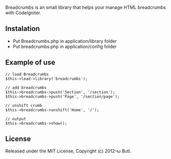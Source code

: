 Breadcrumbs is an small library that helps your manage HTML breadcrumbs with CodeIgniter.

## Instalation

* Put Breadcrumbs.php in application/library folder
* Put breadcrumbs.php in application/config folder

## Example of use

	// load Breadcrumbs
	$this->load->library('breadcrumbs');

	// add breadcrumbs
	$this->breadcrumbs->push('Section', '/section');
	$this->breadcrumbs->push('Page', '/section/page');

	// unshift crumb
	$this->breadcrumbs->unshift('Home', '/');

	// output
	$this->breadcrumbs->show();

## License

Released under the MIT License, Copyright (c) 2012–ω Buti.